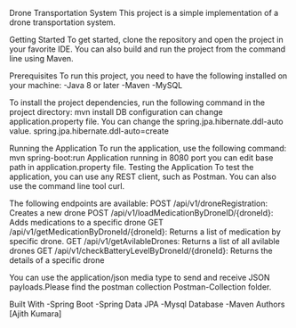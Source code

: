 Drone Transportation System
This project is a simple implementation of a drone transportation system.

Getting Started
To get started, clone the repository and open the project in your favorite IDE. You can also build and run the project from the command line using Maven.

Prerequisites
To run this project, you need to have the following installed on your machine:
-Java 8 or later
-Maven
-MySQL

To install the project dependencies, run the following command in the project directory:
 mvn install
DB configuration can change application.property file.
You can change the spring.jpa.hibernate.ddl-auto value.
spring.jpa.hibernate.ddl-auto=create

Running the Application
To run the application, use the following command:
 mvn spring-boot:run
Application running in 8080 port you can edit base path in application.property file.
Testing the Application
To test the application, you can use any REST client, such as Postman. You can also use the command line tool curl.

The following endpoints are available:
POST /api/v1/droneRegistration: Creates a new drone
POST /api/v1/loadMedicationByDroneID/{droneId}: Adds medications to a specific drone
GET /api/v1/getMedicationByDroneId/{droneId}: Returns a list of medication by specific drone.
GET /api/v1/getAvilableDrones: Returns a list of all avilable drones
GET /api/v1/checkBatteryLevelByDroneId/{droneId}: Returns the details of a specific drone

You can use the application/json media type to send and receive JSON payloads.Please find the postman collection Postman-Collection folder.

Built With
-Spring Boot
-Spring Data JPA
-Mysql Database
-Maven
Authors
[Ajith Kumara]
